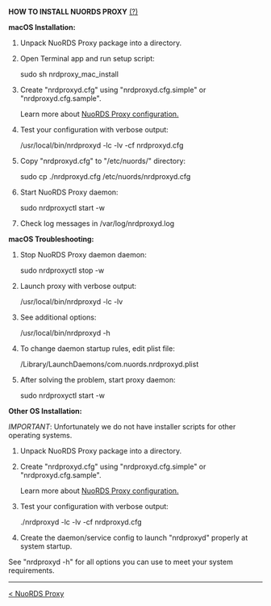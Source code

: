 **HOW TO INSTALL NUORDS PROXY**  [(?)](README.md)  
  
**macOS Installation:**  
  
1. Unpack NuoRDS Proxy package into a directory.  
  
2. Open Terminal app and run setup script:  
  
   sudo sh nrdproxy_mac_install  
  
3. Create "nrdproxyd.cfg" using "nrdproxyd.cfg.simple" or "nrdproxyd.cfg.sample". 
  
   Learn more about [NuoRDS Proxy configuration.](CONFIG.md) 
  
4. Test your configuration with verbose output:  
  
   /usr/local/bin/nrdproxyd -lc -lv -cf nrdproxyd.cfg  
  
5. Copy "nrdproxyd.cfg" to "/etc/nuords/" directory:  
  
   sudo cp ./nrdproxyd.cfg /etc/nuords/nrdproxyd.cfg  
  
6. Start NuoRDS Proxy daemon:  
  
   sudo nrdproxyctl start -w  
  
7. Check log messages in /var/log/nrdproxyd.log  
  
**macOS Troubleshooting:**  
  
1. Stop NuoRDS Proxy daemon daemon:  
  
   sudo nrdproxyctl stop -w  
  
2. Launch proxy with verbose output:  
  
   /usr/local/bin/nrdproxyd -lc -lv  
  
3. See additional options:  
  
   /usr/local/bin/nrdproxyd -h  
  
4. To change daemon startup rules, edit plist file:  
  
   /Library/LaunchDaemons/com.nuords.nrdproxyd.plist  
  
5. After solving the problem, start proxy daemon:  
  
   sudo nrdproxyctl start -w  
  
**Other OS Installation:**  
  
*IMPORTANT*: Unfortunately we do not have installer scripts for other operating systems.  
  
1. Unpack NuoRDS Proxy package into a directory.  
  
4. Create "nrdproxyd.cfg" using "nrdproxyd.cfg.simple" or "nrdproxyd.cfg.sample".  
   
   Learn more about [NuoRDS Proxy configuration.](CONFIG.md)
   
5. Test your configuration with verbose output:  
  
   ./nrdproxyd -lc -lv -cf nrdproxyd.cfg  
  
6. Create the daemon/service config to launch "nrdproxyd" properly at system startup.  
  
See "nrdproxyd -h" for all options you can use to meet your system requirements.  
  
------------------------------  
[< NuoRDS Proxy](README.md)    
  